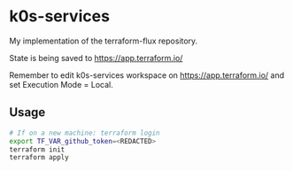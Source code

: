 # k0s-services

My implementation of the terraform-flux repository.

State is being saved to <https://app.terraform.io/>

Remember to edit k0s-services workspace on <https://app.terraform.io/> and set Execution Mode = Local.

## Usage

```bash
# If on a new machine: terraform login
export TF_VAR_github_token=<REDACTED>
terraform init
terraform apply
```
